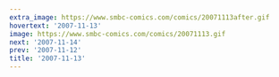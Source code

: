 ```yaml
---
extra_image: https://www.smbc-comics.com/comics/20071113after.gif
hovertext: '2007-11-13'
image: https://www.smbc-comics.com/comics/20071113.gif
next: '2007-11-14'
prev: '2007-11-12'
title: '2007-11-13'
---
```

